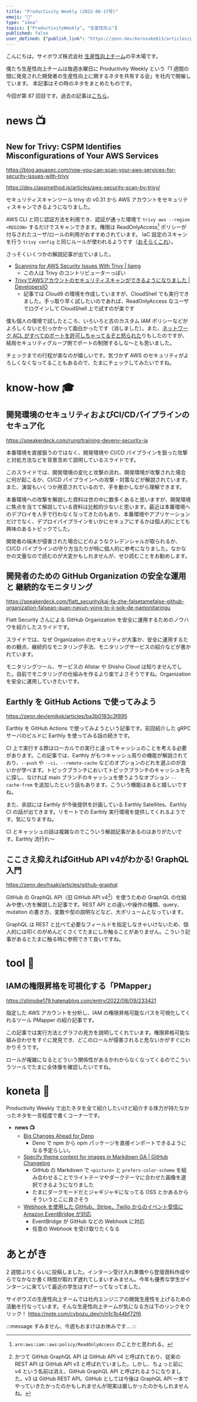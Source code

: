 ```yaml
---
title: "Productivity Weekly (2022-08-17号)"
emoji: "🥟"
type: "idea"
topics: ["ProductivityWeekly", "生産性向上"]
published: false
user_defined: {"publish_link": "https://zenn.dev/korosuke613/articles/productivity-weekly-20220817"}
---
```


こんにちは。サイボウズ株式会社 [生産性向上チーム](https://note.com/cybozu_dev/n/n1c1b44bf72f6)の平木場です。

僕たち生産性向上チームは毎週水曜日に Productivity Weekly という「1 週間の間に発見された開発者の生産性向上に関するネタを共有する会」を社内で開催しています。
本記事はその時のネタをまとめたものです。

今回が第 87 回目です。過去の記事は[こちら](https://zenn.dev/topics/productivityweekly?order=latest)。

# news 📺

## New for Trivy: CSPM Identifies Misconfigurations of Your AWS Services
https://blog.aquasec.com/now-you-can-scan-your-aws-services-for-security-issues-with-trivy

https://dev.classmethod.jp/articles/aws-security-scan-by-trivy/

セキュリティスキャンツール trivy の v0.31 から AWS アカウントをセキュリティスキャンできるようになりました。

AWS CLI と同じ認証方法を利用でき、認証が通った環境で `trivy aws --region <REGION>` するだけでスキャンできます。権限は ReadOnlyAccess[^read] ポリシーが付与されたユーザ/ロールの利用がおすすめされています。
IaC 設定のスキャンを行う `trivy config` と同じルールが使われるようです（[おそらくこれ](https://avd.aquasec.com/misconfig/aws/)）。

さっそくいくつかの解説記事が出ていました。

- [Scanning for AWS Security Issues With Trivy | liamg](https://lia.mg/posts/trivy-aws/)
  - この人は Trivy のコントリビューターっぽい
- [TrivyでAWSアカウントのセキュリティスキャンができるようになりました | DevelopersIO](https://dev.classmethod.jp/articles/aws-security-scan-by-trivy/)
  - 記事では Cloud9 の環境を作成していますが、CloudShell でも実行できました。手っ取り早く試したいのであれば、ReadOnlyAccess なユーザでログインして CloudShell 上で試すのが楽です

僕も個人の環境で試したところ、いろいろと古のカスタム IAM ポリシーなどがよろしくないと引っかかって面白かったです（消しました）。また、[ネットワーク ACL がすべてのポートを許可しちゃってるぞと怒られた](https://avd.aquasec.com/misconfig/aws/ec2/avd-aws-0105/)りもしたのですが、結局セキュリティグループ側でポートの制限するしな〜とも思いました。

チェックまでの行程が楽なのが嬉しいです。気づかず AWS のセキュリティがよろしくなくなってることもあるので、たまにチェックしてみたいですね。

[^read]: `arn:aws:iam::aws:policy/ReadOnlyAccess` のことかと思われる。

# know-how 🎓

## 開発環境のセキュリティおよびCI/CDパイプラインのセキュア化
https://speakerdeck.com/rung/training-devenv-security-ja

本番環境を直接狙うのではなく、開発環境や CI/CD パイプラインを狙った攻撃と対処方法などを背景含めて説明しているスライドです。

このスライドでは、開発環境の変化と攻撃の流れ、開発環境が攻撃された場合に何が起こるか、CI/CD パイプラインへの攻撃・対策などが解説されています。また、演習もいくつか用意されているので、手を動かしながら理解できます。

本番環境への攻撃を解説した資料は世の中に数多くあると思いますが、開発環境に焦点を当てて解説している資料は比較的少ないと思います。最近は本番環境へのデプロイを人手で行わなくなってきたのもあり、本番環境やアプリケーションだけでなく、デプロイパイプラインをいかにセキュアにするかは個人的にとても興味のあるトピックでした。

開発者の端末が侵害された場合にどのようなクレデンシャルが取られるか、CI/CD パイプラインの守り方当たりが特に個人的に参考になりました。なかなかの文量なので読むのが大変かもしれませんが、ぜひ読むことをお勧めします。

## 開発者のための GitHub Organization の安全な運用と 継続的なモニタリング
https://speakerdeck.com/flatt_security/kai-fa-zhe-falsetamefalse-github-organization-falsean-quan-nayun-yong-to-ji-sok-de-namonitaringu

Flatt Security さんによる GitHub Organization を安全に運用するためのノウハウを紹介したスライドです。

スライドでは、なぜ Organization のセキュリティが大事か、安全に運用するための観点、継続的なモニタリング手法、モニタリングサービスの紹介などが書かれています。

モニタリングツール、サービスの Allstar や Shisho Cloud は知りませんでした。自前でモニタリングの仕組みを作るより楽でよさそうですね。Organization を安全に運用していきたいです。

## Earthly を GitHub Actions で使ってみよう
https://zenn.dev/emiksk/articles/ba3b0183c3f895

Earthly を GitHub Actions で使ってみようという記事です。前回紹介した gRPC サーバのビルドに Earthly を使ってみる話の続きです。

CI 上で実行する際はローカルでの実行と違ってキャッシュのことを考える必要があります。この記事では、Earthly がもつキャッシュ周りの機能が解説されており、`--push` や `--ci`、`--remote-cache` などのオプションのどれを選ぶのが良いかが学べます。トピックブランチにおいてトピックブランチのキャッシュを先に探し、なければ main ブランチのキャッシュを使うようなオプション `--cache-from` を追加したという話もあります。こういう機能はあると嬉しいですね。

また、余談には Earthly が今後提供を計画している Earthly Satellites、Earthly CI の話が出てきます。リモートでの Earthly 実行環境を提供してくれるようです。気になりますね。

CI とキャッシュの話は複雑なのでこういう解説記事があるのはありがたいです。Earthly 流行れ〜

## ここさえ抑えればGitHub API v4がわかる! GraphQL入門
https://zenn.dev/hsaki/articles/github-graphql

GitHub の GraphQL API（旧 GitHub API v4[^graphql]）を使うための GraphQL の仕組みや使い方を解説した記事です。REST API との違いや操作の種類、query、mutation の書き方、変数や型の説明などなど、大ボリュームとなっています。

GraphQL は REST と比べて必要なフィールドを指定しなきゃいけないため、個人的には叩くのがめんどくさくてたまにしか触ることがありません。こういう記事があるとたまに触る時に参照できて良いですね。

[^graphql]: かつて GitHub GraphQL API は GitHub API v4 と呼ばれており、従来の REST API は GitHub API v3 と呼ばれていました。しかし、ちょっと前に v4 という名前は消え、GitHub GraphQL API と呼ばれるようになりました。v3 は GitHub REST API。GitHub としては今後は GraphQL API 一本でやっていきたかったのかもしれませんが現実は厳しかったのかもしれませんね。

# tool 🔨

## IAMの権限昇格を可視化する「PMapper」
https://shinobe179.hatenablog.com/entry/2022/08/09/233421

指定した AWS アカウントを分析し、IAM の権限昇格可能なパスを可視化してくれるツール PMapper の紹介記事です。

この記事では実行方法とグラフの見方を説明してくれています。権限昇格可能な組み合わせをすぐに発見でき、どこのロールが侵害されると危ないかがすぐにわかりそうです。

ロールが複雑になるとどういう関係性があるかわからなくなってくるのでこういうツールでたまに全体像を確認したいですね。

# koneta 🍘
Productivity Weekly で出たネタを全て紹介したいけど紹介する体力が持たなかったネタを一言程度で書くコーナーです。

- **news 📺**
  - [Big Changes Ahead for Deno](https://deno.com/blog/changes)
    - Deno で npm から npm パッケージを直接インポートできるようになる予定らしい。
  - [Specify theme context for images in Markdown GA | GitHub Changelog](https://github.blog/changelog/2022-08-15-specify-theme-context-for-images-in-markdown-ga/)
    - GitHub の Markdown で `<picture>` と `prefers-color-scheme` を組み合わせることでライトテーマやダークテーマに合わせた画像を選択できるようになりました
    - たまにダークモードだとジャギジャギになってる OSS とかあるからそういうとこに良さそう
  - [Webhook を使用した GitHub、Stripe、Twilio からのイベント受信に Amazon EventBridge が対応](https://aws.amazon.com/jp/about-aws/whats-new/2022/08/amazon-eventbridge-supports-receiving-events-github-stripe-twilio-using-webhooks/)
    - EventBridge が GitHub などの Webhook に対応
    - 任意の Webhook を受け取りたくなる

# あとがき
2 週間ぶりくらいに投稿しました。インターン受け入れ準備やら登壇資料作成やらでなかなか書く時間が取れず遅れてしまいすみません。今年も優秀な学生がインターンに来ていて最近の学生はすげーってなってました。

サイボウズの生産性向上チームでは社内エンジニアの開発生産性を上げるための活動を行なっています。そんな生産性向上チームが気になる方は下のリンクをクリック！
https://note.com/cybozu_dev/n/n1c1b44bf72f6

:::message 
すみません、今週もおまけはお休みです...
:::
